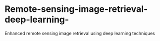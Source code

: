 # Remote-sensing-image-retrieval-deep-learning-
Enhanced remote sensing image retrieval using deep learning techniques
